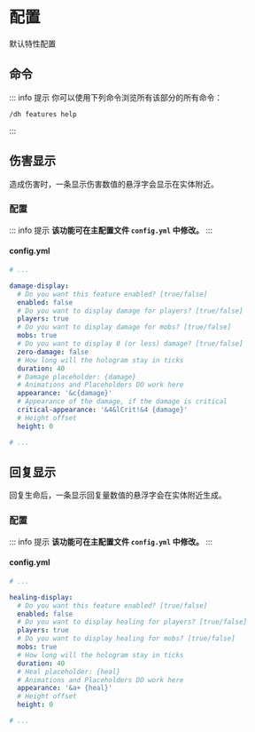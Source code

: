 # 配置
默认特性配置

## 命令

::: info 提示
你可以使用下列命令浏览所有该部分的所有命令：
```
/dh features help
```
:::

## 伤害显示

造成伤害时，一条显示伤害数值的悬浮字会显示在实体附近。

### 配置

::: info 提示
**该功能可在主配置文件 `config.yml` 中修改。**
:::

#### config.yml

``` YAML
# ...

damage-display:
  # Do you want this feature enabled? [true/false]
  enabled: false
  # Do you want to display damage for players? [true/false]
  players: true
  # Do you want to display damage for mobs? [true/false]
  mobs: true
  # Do you want to display 0 (or less) damage? [true/false]
  zero-damage: false
  # How long will the hologram stay in ticks
  duration: 40
  # Damage placeholder: {damage}
  # Animations and Placeholders DO work here
  appearance: '&c{damage}'
  # Appearance of the damage, if the damage is critical
  critical-appearance: '&4&lCrit!&4 {damage}'
  # Height offset
  height: 0

# ...
```

## 回复显示

回复生命后，一条显示回复量数值的悬浮字会在实体附近生成。

### 配置

::: info 提示
**该功能可在主配置文件 `config.yml` 中修改。**
:::

#### config.yml

``` YAML
# ...

healing-display:
  # Do you want this feature enabled? [true/false]
  enabled: false
  # Do you want to display healing for players? [true/false]
  players: true
  # Do you want to display healing for mobs? [true/false]
  mobs: true
  # How long will the hologram stay in ticks
  duration: 40
  # Heal placeholder: {heal}
  # Animations and Placeholders DO work here
  appearance: '&a+ {heal}'
  # Height offset
  height: 0

# ...
```